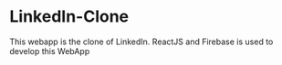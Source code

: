 # LinkedIn-Clone
This webapp is the clone of LinkedIn. ReactJS and Firebase is used to develop this WebApp
